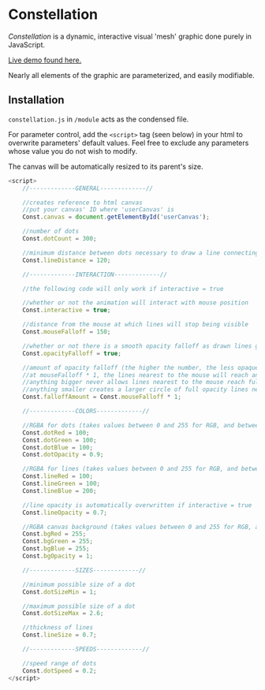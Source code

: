 # Constellation

_Constellation_ is a dynamic, interactive visual 'mesh' graphic done purely in JavaScript.

[Live demo found here.](http://v-os.ca/constellation)

Nearly all elements of the graphic are parameterized, and easily modifiable.

## Installation

`constellation.js` in `/module` acts as the condensed file.

For parameter control, add the `<script>` tag (seen below) in your html to overwrite parameters' default values.
Feel free to exclude any parameters whose value you do not wish to modify.

The canvas will be automatically resized to its parent's size.

```javascript
<script>
	//-------------GENERAL-------------//

	//creates reference to html canvas
	//put your canvas' ID where 'userCanvas' is
	Const.canvas = document.getElementById('userCanvas');

	//number of dots
	Const.dotCount = 300;

	//minimum distance between dots necessary to draw a line connecting them
	Const.lineDistance = 120;

	//-------------INTERACTION-------------//

	//the following code will only work if interactive = true

	//whether or not the animation will interact with mouse position
	Const.interactive = true;

	//distance from the mouse at which lines will stop being visible 
	Const.mouseFalloff = 150;

	//whether or not there is a smooth opacity falloff as drawn lines get further from mouse 
	Const.opacityFalloff = true;

	//amount of opacity falloff (the higher the number, the less opaque things will be when further from the mouse)
	//at mouseFalloff * 1, the lines nearest to the mouse will reach an opacity value of exactly 1
	//anything bigger never allows lines nearest to the mouse reach full opacity
	//anything smaller creates a larger circle of full opacity lines near the mouse
	Const.falloffAmount = Const.mouseFalloff * 1;

	//-------------COLORS-------------//

	//RGBA for dots (takes values between 0 and 255 for RGB, and between 0 and 1 for alpha)
	Const.dotRed = 100;
	Const.dotGreen = 100;
	Const.dotBlue = 100;
	Const.dotOpacity = 0.9;

	//RGBA for lines (takes values between 0 and 255 for RGB, and between 0 and 1 for alpha)
	Const.lineRed = 100;
	Const.lineGreen = 100;
	Const.lineBlue = 200;

	//line opacity is automatically overwritten if interactive = true
	Const.lineOpacity = 0.7;

	//RGBA canvas background (takes values between 0 and 255 for RGB, and between 0 and 1 for alpha)
	Const.bgRed = 255;
	Const.bgGreen = 255;
	Const.bgBlue = 255;
	Const.bgOpacity = 1;

	//-------------SIZES-------------//

	//minimum possible size of a dot
	Const.dotSizeMin = 1;

	//maximum possible size of a dot
	Const.dotSizeMax = 2.6;

	//thickness of lines
	Const.lineSize = 0.7;

	//-------------SPEEDS-------------//

	//speed range of dots
	Const.dotSpeed = 0.2;
</script>
```